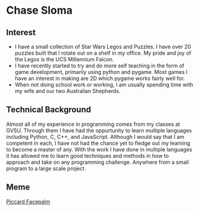 # Chase Sloma
## **Interest**
* I have a small collection of Star Wars Legos and Puzzles. I have over 20 puzzles built that I rotate out on a shelf in my office. My pride and joy of the Legos is the UCS Millennium Falcon.
* I have recently started to try and do more self teaching in the form of game development, primarily using python and pygame. Most games I have an interest in making are 2D which pygame works fairly well for.
* When not doing school work or working, I am usually spending time with my wife and our two Australian Shepherds.
## **Technical Background**
Almost all of my experience in programming comes from my classes at GVSU. Through them I have had the oppurtunity to learn multiple languages including Python, C, C++, and JavaScript. Although I would say that I am competent in each, I have not had the chance yet to fledge out my learning to become a master of any. With the work I have done in multiple languages it has allowed me to learn good techniques and methods in how to approach and take on any programming challenge. Anywhere from a small program to a large scale project. 
## **Meme**
[Piccard Facepalm](https://www.cnet.com/a/img/resize/f812da3969350cc0b0afd5bf35ca4ffbf08cb696/hub/2019/05/22/1b710a6b-5f4d-4987-a046-c23674b221a3/picard-meme-facepalm.jpg?auto=webp&width=1200)
